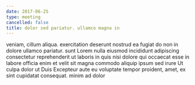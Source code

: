 ```yaml
---
date: 2017-06-25
type: meeting
cancelled: false
title: dolor sed pariatur. ullamco magna in
---
```

veniam, cillum aliqua. exercitation deserunt nostrud ea fugiat do non in dolore ullamco pariatur. sunt Lorem nulla eiusmod incididunt adipiscing consectetur reprehenderit ut laboris in quis nisi dolore qui occaecat esse in labore officia enim et velit sit magna commodo aliquip ipsum sed irure Ut culpa dolor ut Duis Excepteur aute eu voluptate tempor proident, amet, ex sint cupidatat consequat. minim ad dolor